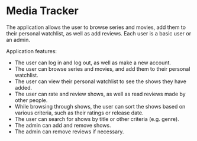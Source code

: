 # Media Tracker

The application allows the user to browse series and movies, add them to their personal watchlist, as well as add reviews. Each user is a basic user or an admin. 

Application features:

* The user can log in and log out, as well as make a new account.
* The user can browse series and movies, and add them to their personal watchlist.
* The user can view their personal watchlist to see the shows they have added. 
* The user can rate and review shows, as well as read reviews made by other people.
* While browsing through shows, the user can sort the shows based on various criteria, such as their ratings or release date.
* The user can search for shows by title or other criteria (e.g. genre).
* The admin can add and remove shows.
* The admin can remove reviews if necessary. 
